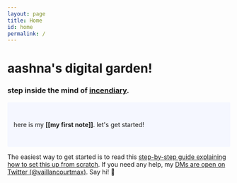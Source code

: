 ```yaml
---
layout: page
title: Home
id: home
permalink: /
---
```


# aashna's digital garden!
### step inside the mind of [incendiary](https://incendiary.wordpress.com).

<p style="padding: 3em 1em; background: #f5f7ff; border-radius: 2px;">
  here is my <span style="font-weight: bold">[[my first note]]</span>. let's get started!
</p>


The easiest way to get started is to read this [step-by-step guide explaining how to set this up from scratch](https://maximevaillancourt.com/blog/setting-up-your-own-digital-garden-with-jekyll). If you need any help, my [DMs are open on Twitter (@vaillancourtmax)](https://twitter.com/vaillancourtmax). Say hi! 👋

<style>
  .wrapper {
    max-width: 46em;
  }
</style>
